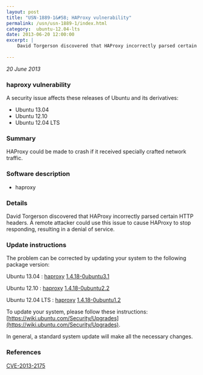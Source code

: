 ```yaml
---
layout: post
title: "USN-1889-1&#58; HAProxy vulnerability"
permalink: /usn/usn-1889-1/index.html
category:  ubuntu-12.04-lts
date: 2013-06-20 12:00:00
excerpt: |
    David Torgerson discovered that HAProxy incorrectly parsed certain HTTP headers. A remote attacker could use this issue to cause HAProxy to stop responding, resulting in a denial of service. 
    
--- 
```

 
 

*20 June 2013*

### haproxy vulnerability

A security issue affects these releases of Ubuntu and its derivatives:

* Ubuntu 13.04
* Ubuntu 12.10
* Ubuntu 12.04 LTS

### Summary

HAProxy could be made to crash if it received specially crafted network traffic.

### Software description

* haproxy 

### Details

David Torgerson discovered that HAProxy incorrectly parsed certain HTTP headers. A remote attacker could use this issue to cause HAProxy to stop responding, resulting in a denial of service. 

### Update instructions

The problem can be corrected by updating your system to the following package version:

Ubuntu 13.04
 : [haproxy](https://launchpad.net/ubuntu/+source/haproxy) <span> [1.4.18-0ubuntu3.1](https://launchpad.net/ubuntu/+source/haproxy/1.4.18-0ubuntu3.1) </span> 

Ubuntu 12.10
 : [haproxy](https://launchpad.net/ubuntu/+source/haproxy) <span> [1.4.18-0ubuntu2.2](https://launchpad.net/ubuntu/+source/haproxy/1.4.18-0ubuntu2.2) </span> 

Ubuntu 12.04 LTS
 : [haproxy](https://launchpad.net/ubuntu/+source/haproxy) <span> [1.4.18-0ubuntu1.2](https://launchpad.net/ubuntu/+source/haproxy/1.4.18-0ubuntu1.2) </span> 

To update your system, please follow these instructions: [https://wiki.ubuntu.com/Security/Upgrades](https://wiki.ubuntu.com/Security/Upgrades).

In general, a standard system update will make all the necessary changes. 

### References

 
 [CVE-2013-2175](http://people.ubuntu.com/~ubuntu-security/cve/CVE-2013-2175)
 

